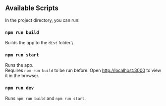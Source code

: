## Available Scripts

In the project directory, you can run:

### `npm run build`

Builds the app to the `dist` folder.\

### `npm run start`

Runs the app.\
Requires `npm run build` to be run before.
Open [http://localhost:3000](http://localhost:3000) to view it in the browser.

### `npm run dev`

Runs `npm run build` and `npm run start`.

